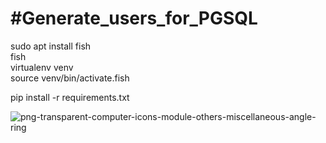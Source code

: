 <h1>#Generate_users_for_PGSQL</h1>
sudo apt install fish <br>
fish <br>
virtualenv venv <br>
source venv/bin/activate.fish <br>

pip install -r requirements.txt <br>


![png-transparent-computer-icons-module-others-miscellaneous-angle-ring](https://user-images.githubusercontent.com/101027445/214585553-600c2e6d-7add-4f4c-a2c2-773ba109890e.png)
